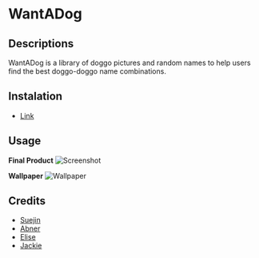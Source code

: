 # WantADog

## Descriptions
WantADog is a library of doggo pictures and random names to help users find the best doggo-doggo name combinations.

## Instalation
* [Link](https://AbnerTor/github.io/WantADog)


## Usage
<b>Final Product</b>
![Screenshot](https://xxx)

<b>Wallpaper</b>
![Wallpaper](https://xxx)


## Credits
* [Suejin](https://github.com/suejinkim20)
* [Abner](https://github.com/suejinkim20)
* [Elise](https://github.com/elisesamanthadaly)
* [Jackie](https://github.com/jaque-leen)


